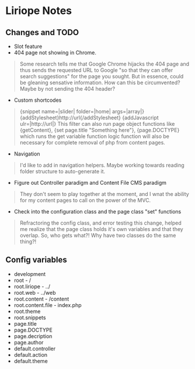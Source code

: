 Liriope Notes
=============

Changes and TODO
----------------

* Slot feature
* 404 page not showing in Chrome.

> Some research tells me that Google Chrome hijacks the 404 page and thus sends the requested URL to Google "so that they can offer search suggestions" for the page you sought. But in essence, could be gleaning sensative information.
> How can this be circumvented? Maybe by not sending the 404 header?

* Custom shortcodes

> {snippet name=|slider| folder=|home| args=|array|}
> {addStylesheet}http://url{/addStylesheet}
> {addJavascript ulr=|http://url|}
> This filter can also run page object functions like {getContent}, {set page.title "Something here"}, {page.DOCTYPE} which runs the get variable function
> logic function will also be necessary for complete removal of php from content pages.

* Navigation

> I'd like to add in navigation helpers. Maybe working towards reading folder structure to auto-generate it.

* Figure out Controller paradigm and Content File CMS paradigm

> They don't seem to play together at the moment, and I wnat the ability for my content pages to call on the power of the MVC.

* Check into the configuration class and the page class "set" functions

> Refractoring the config class, and error testing this change, helped me realize that the page class holds it's own variables and that they overlap. So, who gets what?! Why have two classes do the same thing?!

Config variables
----------------

* development
* root              - /
* root.liriope      - ../
* root.web          - ../web
* root.content      - /content
* root.content.file - index.php
* root.theme
* root.snippets
* page.title
* page.DOCTYPE
* page.decription
* page.author
* default.controller
* default.action
* default.theme
